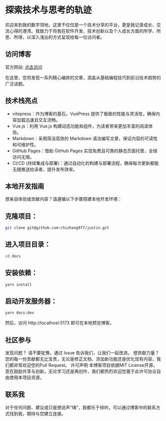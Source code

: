 # 探索技术与思考的轨迹

欢迎来到我的数字领地，这里不仅仅是一个技术分享的平台，更是我记录成长、交流心得的港湾。我致力于将我在软件开发、技术创新以及个人成长方面的所学、所思、所得，以深入浅出的方式呈现给每一位访问者。

## 访问博客

官方网站: [点击访问](https://chizhang977.github.io/justin/)

在这里，您将发现一系列精心编排的文章，涵盖从基础编程技巧到前沿技术趋势的广泛话题。

## 技术栈亮点

- vitepress：作为博客的基石，VuePress 提供了极致的性能与灵活性，确保内容加载迅速且交互流畅。
- Vue.js：利用 Vue.js 构建动态功能和组件，为读者带来更加丰富的阅读体验。
- Markdown：采用简洁高效的 Markdown 语法编写文章，保证内容的可读性和可维护性。
- GitHub Pages：借助 GitHub Pages 实现免费且可靠的静态页面托管，全球访问无阻。
- CI/CD (持续集成与部署)：通过自动化的构建与部署流程，确保每次更新都能无缝推送给读者，提升发布效率。

## 本地开发指南

想亲自体验或贡献内容？请遵循以下步骤搭建本地开发环境：

## 克隆项目：

```bash
git clone git@github.com:chizhang977/justin.git
```

## 进入项目目录：

```bash
cd docs
```

## 安装依赖：

```bash
yarn install
```

## 启动开发服务器：

```bash
yarn docs:dev
```

然后，访问 http://localhost:5173 即可在本地预览博客。

## 社区参与

发现问题？ 请不要犹豫，通过 Issue 告诉我们，让我们一起改进。 想贡献力量？ 您的每一份贡献都无比宝贵，无论是修正文档、添加新功能还是优化现有内容，我们都非常欢迎您的Pull Request。 许可声明 本博客项目依据MIT License开源，意在鼓励共享与创新。无论学习还是再创作，我们都热烈欢迎您基于此许可协议自由使用本项目资源。

## 联系我

对于任何问题、建议或只是想说声“嗨”，我都乐于倾听。可以通过博客中的联系方式找到我，期待与您建立连接。

